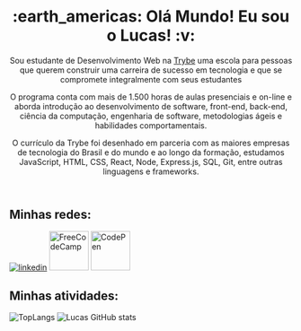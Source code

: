<header>
<h1 align="center">:earth_americas: Olá Mundo! Eu sou o Lucas! :v:</h1>
<div>
    <p>Sou estudante de Desenvolvimento Web na <a href="https://betrybe.com/">Trybe</a> uma escola para pessoas que querem construir uma carreira de sucesso em tecnologia e que se compromete integralmente com seus estudantes</p>
  <p>O programa conta com mais de 1.500 horas de aulas presenciais e on-line e aborda introdução ao desenvolvimento de software, front-end, back-end, ciência da computação, engenharia de software, metodologias ágeis e habilidades comportamentais.</p>
  <p>O currículo da Trybe foi desenhado em parceria com as maiores empresas de tecnologia do Brasil e do mundo e ao longo da formação, estudamos JavaScript, HTML, CSS, React, Node, Express.js, SQL, Git, entre outras linguagens e frameworks.</p>
</div>
</header

<section>
<h2>Minhas redes:</h2>
  <a href="https://www.linkedin.com/in/lucas-eduardo-m-alves/"><img src="https://static-exp1.licdn.com/sc/h/akt4ae504epesldzj74dzred8" alt="linkedin"></a>
  <a href="https://www.freecodecamp.org/lucaseduardolema"><img width="70px" src="https://styles.redditmedia.com/t5_34mfx/styles/communityIcon_odbxo8lc3tv41.png" alt="FreeCodeCamp"></a>
  <a href="https://codepen.io/lucaseduardolema"><img width="70px" src="https://cpwebassets.codepen.io/assets/favicon/favicon-aec34940fbc1a6e787974dcd360f2c6b63348d4b1f4e06c77743096d55480f33.ico" alt="CodePen"></a>
</section>

<section>
<h2>Minhas atividades:</h2>
</section>

  ![TopLangs](https://github-readme-stats.vercel.app/api/top-langs/?username=lucaseduardolema&layout=compact&show_icons=true&theme=dark) ![Lucas GitHub stats](https://github-readme-stats.vercel.app/api?username=lucaseduardolema&show_icons=true&theme=radical)

<!--
**lucaseduardolema/lucaseduardolema** is a ✨ _special_ ✨ repository because its `README.md` (this file) appears on your GitHub profile.

Here are some ideas to get you started:

- 🔭 I’m currently working on ...
- 🌱 I’m currently learning ...
- 👯 I’m looking to collaborate on ...
- 🤔 I’m looking for help with ...
- 💬 Ask me about ...
- 📫 How to reach me: ...
- 😄 Pronouns: ...
- ⚡ Fun fact: ...
-->
